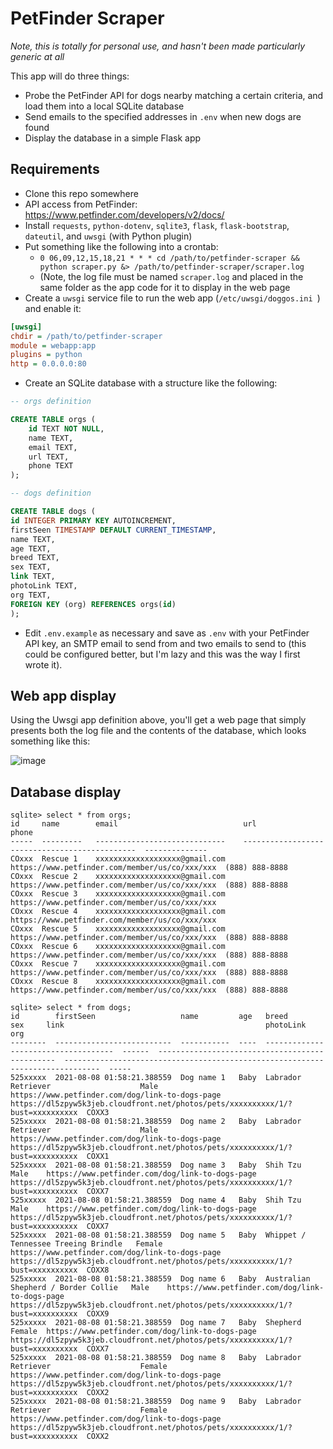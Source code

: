 # PetFinder Scraper

*Note, this is totally for personal use, and hasn't been made particularly generic at all*

This app will do three things:

- Probe the PetFinder API for dogs nearby matching a certain criteria, and load them into a local SQLite database
- Send emails to the specified addresses in `.env` when new dogs are found
- Display the database in a simple Flask app 

## Requirements

- Clone this repo somewhere
- API access from PetFinder: https://www.petfinder.com/developers/v2/docs/
- Install `requests`, `python-dotenv`, `sqlite3`, `flask`, `flask-bootstrap`, `dateutil`, and `uwsgi` (with Python plugin)
- Put something like the following into a crontab:
  - `0 06,09,12,15,18,21 * * * cd /path/to/petfinder-scraper && python scraper.py &> /path/to/petfinder-scraper/scraper.log`
  - (Note, the log file must be named `scraper.log` and placed in the same folder as the app code for it to display in the web page
- Create a `uwsgi` service file to run the web app (`/etc/uwsgi/doggos.ini `) and enable it:

```ini
[uwsgi]
chdir = /path/to/petfinder-scraper
module = webapp:app
plugins = python
http = 0.0.0.0:80
```

- Create an SQLite database with a structure like the following:

```sql
-- orgs definition

CREATE TABLE orgs (
	id TEXT NOT NULL,
	name TEXT,
	email TEXT,
	url TEXT,
	phone TEXT
);

-- dogs definition

CREATE TABLE dogs (
id INTEGER PRIMARY KEY AUTOINCREMENT,
firstSeen TIMESTAMP DEFAULT CURRENT_TIMESTAMP,
name TEXT,
age TEXT,
breed TEXT,
sex TEXT,
link TEXT,
photoLink TEXT,
org TEXT,
FOREIGN KEY (org) REFERENCES orgs(id)
);
```

- Edit `.env.example` as necessary and save as `.env` with your PetFinder API key, an SMTP email to send from and two emails to send to (this could be configured better, but I'm lazy and this was the way I first wrote it).

## Web app display

Using the Uwsgi app definition above, you'll get a web page that simply presents both the log file and the contents of the database, which looks something like this:

![image](https://user-images.githubusercontent.com/1278301/129056593-6c38b33b-1716-48c1-bb58-651be9ed9528.png)

## Database display

```
sqlite> select * from orgs;
id     name        email                            url                                             phone
-----  ---------   -----------------------------    ----------------------------------------------  --------------
COxxx  Rescue 1    xxxxxxxxxxxxxxxxxxx@gmail.com    https://www.petfinder.com/member/us/co/xxx/xxx  (888) 888-8888
COxxx  Rescue 2    xxxxxxxxxxxxxxxxxxx@gmail.com    https://www.petfinder.com/member/us/co/xxx/xxx  (888) 888-8888
COxxx  Rescue 3    xxxxxxxxxxxxxxxxxxx@gmail.com    https://www.petfinder.com/member/us/co/xxx/xxx
COxxx  Rescue 4    xxxxxxxxxxxxxxxxxxx@gmail.com    https://www.petfinder.com/member/us/co/xxx/xxx
COxxx  Rescue 5    xxxxxxxxxxxxxxxxxxx@gmail.com    https://www.petfinder.com/member/us/co/xxx/xxx  (888) 888-8888
COxxx  Rescue 6    xxxxxxxxxxxxxxxxxxx@gmail.com    https://www.petfinder.com/member/us/co/xxx/xxx  (888) 888-8888
COxxx  Rescue 7    xxxxxxxxxxxxxxxxxxx@gmail.com    https://www.petfinder.com/member/us/co/xxx/xxx  (888) 888-8888
COxxx  Rescue 8    xxxxxxxxxxxxxxxxxxx@gmail.com    https://www.petfinder.com/member/us/co/xxx/xxx  (888) 888-8888

sqlite> select * from dogs;
id        firstSeen                   name         age   breed                                 sex     link                                             photoLink                                                                       org
--------  --------------------------  -----------  ----  ------------------------------------  ------  -----------------------------------------------  ------------------------------------------------------------------------------  ----- 
525xxxxx  2021-08-08 01:58:21.388559  Dog name 1   Baby  Labrador Retriever                    Male    https://www.petfinder.com/dog/link-to-dogs-page  https://dl5zpyw5k3jeb.cloudfront.net/photos/pets/xxxxxxxxxx/1/?bust=xxxxxxxxxx  COXX3
525xxxxx  2021-08-08 01:58:21.388559  Dog name 2   Baby  Labrador Retriever                    Male    https://www.petfinder.com/dog/link-to-dogs-page  https://dl5zpyw5k3jeb.cloudfront.net/photos/pets/xxxxxxxxxx/1/?bust=xxxxxxxxxx  COXX1
525xxxxx  2021-08-08 01:58:21.388559  Dog name 3   Baby  Shih Tzu                              Male    https://www.petfinder.com/dog/link-to-dogs-page  https://dl5zpyw5k3jeb.cloudfront.net/photos/pets/xxxxxxxxxx/1/?bust=xxxxxxxxxx  COXX7
525xxxxx  2021-08-08 01:58:21.388559  Dog name 4   Baby  Shih Tzu                              Male    https://www.petfinder.com/dog/link-to-dogs-page  https://dl5zpyw5k3jeb.cloudfront.net/photos/pets/xxxxxxxxxx/1/?bust=xxxxxxxxxx  COXX7
525xxxxx  2021-08-08 01:58:21.388559  Dog name 5   Baby  Whippet / Tennessee Treeing Brindle   Female  https://www.petfinder.com/dog/link-to-dogs-page  https://dl5zpyw5k3jeb.cloudfront.net/photos/pets/xxxxxxxxxx/1/?bust=xxxxxxxxxx  COXX8
525xxxxx  2021-08-08 01:58:21.388559  Dog name 6   Baby  Australian Shepherd / Border Collie   Male    https://www.petfinder.com/dog/link-to-dogs-page  https://dl5zpyw5k3jeb.cloudfront.net/photos/pets/xxxxxxxxxx/1/?bust=xxxxxxxxxx  COXX9
525xxxxx  2021-08-08 01:58:21.388559  Dog name 7   Baby  Shepherd                              Female  https://www.petfinder.com/dog/link-to-dogs-page  https://dl5zpyw5k3jeb.cloudfront.net/photos/pets/xxxxxxxxxx/1/?bust=xxxxxxxxxx  COXX7
525xxxxx  2021-08-08 01:58:21.388559  Dog name 8   Baby  Labrador Retriever                    Female  https://www.petfinder.com/dog/link-to-dogs-page  https://dl5zpyw5k3jeb.cloudfront.net/photos/pets/xxxxxxxxxx/1/?bust=xxxxxxxxxx  COXX2
525xxxxx  2021-08-08 01:58:21.388559  Dog name 9   Baby  Labrador Retriever                    Female  https://www.petfinder.com/dog/link-to-dogs-page  https://dl5zpyw5k3jeb.cloudfront.net/photos/pets/xxxxxxxxxx/1/?bust=xxxxxxxxxx  COXX2
```
